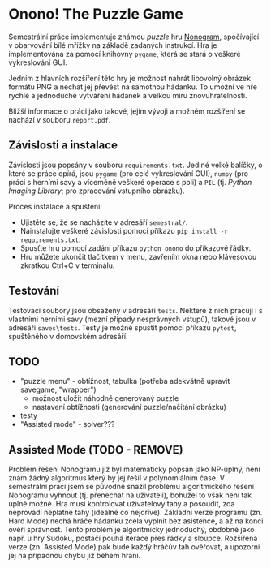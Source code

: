 # Onono! The Puzzle Game

Semestrální práce implementuje známou *puzzle* hru [Nonogram](https://en.wikipedia.org/wiki/Nonogram), spočívající v obarvování bílé mřížky na základě zadaných instrukcí. Hra je implementována za pomocí knihovny `pygame`, která se stará o veškeré vykreslování GUI. 

Jedním z hlavních rozšíření této hry je možnost nahrát libovolný obrázek formátu PNG a nechat jej převést na samotnou hádanku. To umožní ve hře rychlé a jednoduché vytváření hádanek a velkou míru znovuhratelnosti.

Bližší informace o práci jako takové, jejím vývoji a možném rozšíření se nachází v souboru `report.pdf`.

## Závislosti a instalace

Závislosti jsou popsány v souboru `requirements.txt`. Jediné velké balíčky, o které se práce opírá, jsou `pygame` (pro celé vykreslování GUI), `numpy` (pro práci s herními savy a víceméně veškeré operace s poli) a `PIL` (tj. *Python Imaging Library*; pro zpracování vstupního obrázku).

Proces instalace a spuštění:
- Ujistěte se, že se nacházíte v adresáří `semestral/`.
- Nainstalujte veškeré závislosti pomocí příkazu `pip install -r requirements.txt`.
- Spusťte hru pomocí zadání příkazu `python onono` do příkazové řádky.
- Hru můžete ukončit tlačítkem v menu, zavřením okna nebo klávesovou zkratkou Ctrl+C v terminálu.

## Testování

Testovací soubory jsou obsaženy v adresáří `tests`. Některé z nich pracují i s vlastními herními savy (mezní případy nesprávných vstupů), takové jsou v adresáři `saves\tests`. Testy je možné spustit pomocí příkazu `pytest`, spuštěného v domovském adresáří.

## TODO
- "puzzle menu" - obtížnost, tabulka (potřeba adekvátně upravit savegame, "wrapper")
  - možnost uložit náhodně generovaný puzzle
  - nastavení obtížnosti (generování puzzle/načítání obrázku)
- testy
- "Assisted mode" - solver???

## Assisted Mode (TODO - REMOVE)

Problém řešení Nonogramu již byl matematicky popsán jako NP-úplný, není znám žádný algoritmus který by jej řešil v polynomiálním čase. V semestrální práci jsem se původně snažil problému algoritmického řešení Nonogramu vyhnout (tj. přenechat na uživateli), bohužel to však není tak úplně možné. Hra musí kontrolovat uživatelovy tahy a posoudit, zda neprovádí neplatné tahy (ideálně co nejdříve). Základní verze programu (zn. Hard Mode) nechá hráče hádanku zcela vyplnit bez asistence, a až na konci ověří správnost. Tento problém je algoritmicky jednoduchý, obdobně jako např. u hry Sudoku, postačí pouhá iterace přes řádky a sloupce. Rozšířená verze (zn. Assisted Mode) pak bude každý hráčův tah ověřovat, a upozorní jej na případnou chybu již během hraní.